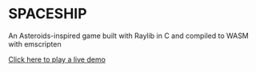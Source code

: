 # SPACESHIP
An Asteroids-inspired game built with Raylib in C and compiled to WASM with emscripten

[Click here to play a live demo](https://seanledesma.dev/wasm/asteroids/game)
